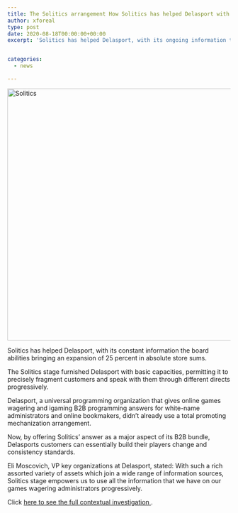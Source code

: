 ```yaml
---
title: The Solitics arrangement How Solitics has helped Delasport with constant data
author: xforeal 
type: post
date: 2020-08-18T00:00:00+00:00
excerpt: 'Solitics has helped Delasport, with its ongoing information the board capacities bringing an expansion of 25 percent in all out store amounts '


categories:
  - news

---
```

<div class="post-meta">
  <div class="row" />
</div>

<div class="post-content" id="post-content">
  <p class="post">
    <img loading="lazy" alt="Solitics " class="border" height="568" src="https://www.intergameonline.com/uploads/images/posts/Solitics_45c48c.png" style="font-size: 14px;" width="1000" />
  </p>
  
  <p class="post">
    Solitics has helped Delasport, with its constant information the board abilities bringing an expansion of 25 percent in absolute store sums.
  </p>
  
  <p>
    The Solitics stage furnished Delasport with basic capacities, permitting it to precisely fragment customers and speak with them through different directs progressively.
  </p>
  
  <p>
    Delasport, a universal programming organization that gives online games wagering and igaming B2B programming answers for white-name administrators and online bookmakers, didn&#8217;t already use a total promoting mechanization arrangement.
  </p>
  
  <p>
    Now, by offering Solitics&#8217; answer as a major aspect of its B2B bundle, Delasports customers can essentially build their players change and consistency standards.
  </p>
  
  <p>
    Eli Moscovich, VP key organizations at Delasport, stated: With such a rich assorted variety of assets which join a wide range of information sources, Solitics stage empowers us to use all the information that we have on our games wagering administrators progressively.
  </p>
  
  <p>
    Click <a href="#">here to see the full contextual investigation </a>.
  </p>
</div>